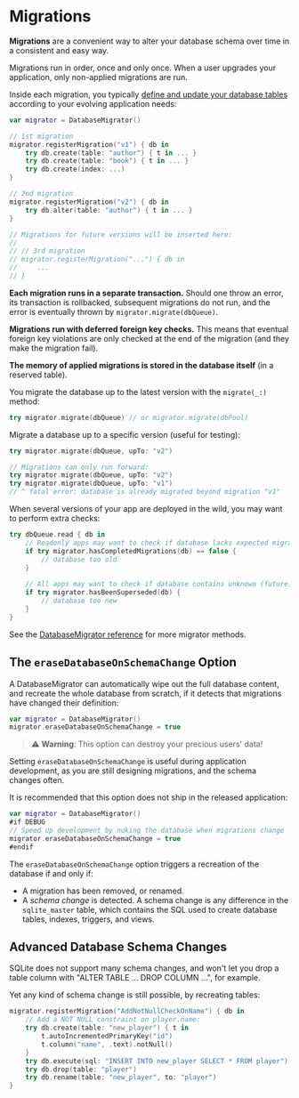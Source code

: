 # Migrations

**Migrations** are a convenient way to alter your database schema over time in a consistent and easy way.

Migrations run in order, once and only once. When a user upgrades your application, only non-applied migrations are run.

Inside each migration, you typically [define and update your database tables](../README.md#database-schema) according to your evolving application needs:

```swift
var migrator = DatabaseMigrator()

// 1st migration
migrator.registerMigration("v1") { db in
    try db.create(table: "author") { t in ... }
    try db.create(table: "book") { t in ... }
    try db.create(index: ...)
}

// 2nd migration
migrator.registerMigration("v2") { db in
    try db.alter(table: "author") { t in ... }
}

// Migrations for future versions will be inserted here:
//
// // 3rd migration
// migrator.registerMigration("...") { db in
//     ...
// }
```

**Each migration runs in a separate transaction.** Should one throw an error, its transaction is rollbacked, subsequent migrations do not run, and the error is eventually thrown by `migrator.migrate(dbQueue)`.

**Migrations run with deferred foreign key checks.** This means that eventual foreign key violations are only checked at the end of the migration (and they make the migration fail).

**The memory of applied migrations is stored in the database itself** (in a reserved table).

You migrate the database up to the latest version with the `migrate(_:)` method:

```swift
try migrator.migrate(dbQueue) // or migrator.migrate(dbPool)
```

Migrate a database up to a specific version (useful for testing):

```swift
try migrator.migrate(dbQueue, upTo: "v2")

// Migrations can only run forward:
try migrator.migrate(dbQueue, upTo: "v2")
try migrator.migrate(dbQueue, upTo: "v1")
// ^ fatal error: database is already migrated beyond migration "v1"
```

When several versions of your app are deployed in the wild, you may want to perform extra checks:

```swift
try dbQueue.read { db in
    // Readonly apps may want to check if database lacks expected migrations:
    if try migrator.hasCompletedMigrations(db) == false {
        // database too old
    }
    
    // All apps may want to check if database contains unknown (future) migrations:
    if try migrator.hasBeenSuperseded(db) {
        // database too new
    }
}
```

See the [DatabaseMigrator reference](http://groue.github.io/GRDB.swift/docs/5.0.0-beta.9/Structs/DatabaseMigrator.html) for more migrator methods.


## The `eraseDatabaseOnSchemaChange` Option

A DatabaseMigrator can automatically wipe out the full database content, and recreate the whole database from scratch, if it detects that migrations have changed their definition:

```swift
var migrator = DatabaseMigrator()
migrator.eraseDatabaseOnSchemaChange = true
```

> :warning: **Warning**: This option can destroy your precious users' data!

Setting `eraseDatabaseOnSchemaChange` is useful during application development, as you are still designing migrations, and the schema changes often.

It is recommended that this option does not ship in the released application:

```swift
var migrator = DatabaseMigrator()
#if DEBUG
// Speed up development by nuking the database when migrations change
migrator.eraseDatabaseOnSchemaChange = true
#endif
```

The `eraseDatabaseOnSchemaChange` option triggers a recreation of the database if and only if:

- A migration has been removed, or renamed.
- A *schema change* is detected. A schema change is any difference in the `sqlite_master` table, which contains the SQL used to create database tables, indexes, triggers, and views.


## Advanced Database Schema Changes

SQLite does not support many schema changes, and won't let you drop a table column with "ALTER TABLE ... DROP COLUMN ...", for example.

Yet any kind of schema change is still possible, by recreating tables:

```swift
migrator.registerMigration("AddNotNullCheckOnName") { db in
    // Add a NOT NULL constraint on player.name:
    try db.create(table: "new_player") { t in
        t.autoIncrementedPrimaryKey("id")
        t.column("name", .text).notNull()
    }
    try db.execute(sql: "INSERT INTO new_player SELECT * FROM player")
    try db.drop(table: "player")
    try db.rename(table: "new_player", to: "player")
}
```


